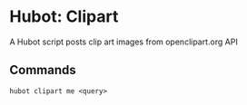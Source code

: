 # Hubot: Clipart

A Hubot script posts clip art images from openclipart.org API

## Commands

```
hubot clipart me <query>
```
